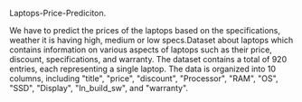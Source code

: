 Laptops-Price-Prediciton.

We have to predict the prices of the laptops based on the specifications, weather it is having high, medium or low specs.Dataset about laptops which contains information on various aspects of laptops such as their price, discount, specifications, and warranty. The dataset contains a total of 920 entries, each representing a single laptop. The data is organized into 10 columns, including "title", "price", "discount", "Processor", "RAM", "OS", "SSD", "Display", "In_build_sw", and "warranty".
